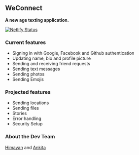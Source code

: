 ## WeConnect

<b>A new age texting application.</b>

[![Netlify Status](https://api.netlify.com/api/v1/badges/0dc74734-326a-4636-a23c-410663f8457e/deploy-status)](https://app.netlify.com/sites/we-connect/deploys)

### Current features ###
  - Signing in with Google, Facebook and Github authentication
  - Updating name, bio and profile picture
  - Sending and receiving friend requests
  - Sending text messages
  - Sending photos
  - Sending Emojis
  
  
### Projected features ### 
  - Sending locations
  - Sending files
  - Stories
  - Error handling
  - Security Setup


### About the Dev Team

[Himayan](https://github.com/himayand21) and [Ankita](https://github.com/ankita1010)
